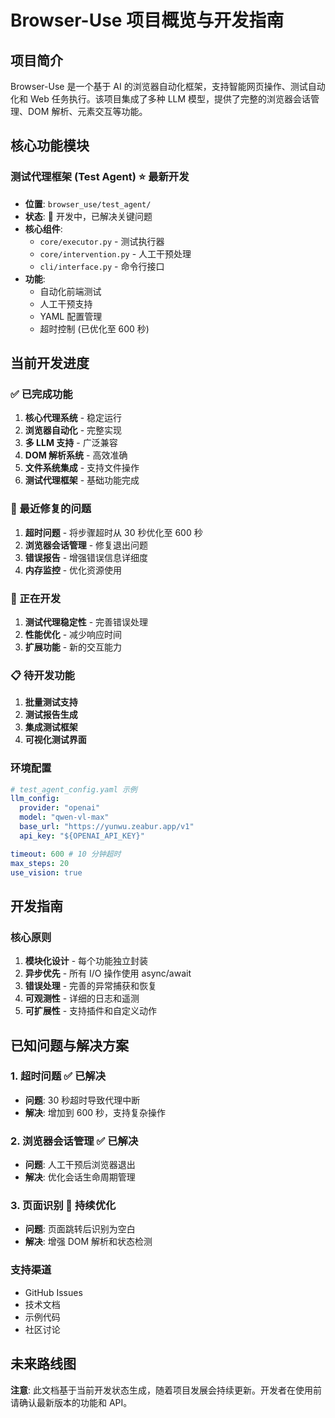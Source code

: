 # Browser-Use 项目概览与开发指南

## 项目简介

Browser-Use 是一个基于 AI 的浏览器自动化框架，支持智能网页操作、测试自动化和 Web 任务执行。该项目集成了多种 LLM 模型，提供了完整的浏览器会话管理、DOM 解析、元素交互等功能。

## 核心功能模块

### 测试代理框架 (Test Agent) ⭐ 最新开发

- **位置**: `browser_use/test_agent/`
- **状态**: 🚧 开发中，已解决关键问题
- **核心组件**:
  - `core/executor.py` - 测试执行器
  - `core/intervention.py` - 人工干预处理
  - `cli/interface.py` - 命令行接口
- **功能**:
  - 自动化前端测试
  - 人工干预支持
  - YAML 配置管理
  - 超时控制 (已优化至 600 秒)

## 当前开发进度

### ✅ 已完成功能

1. **核心代理系统** - 稳定运行
2. **浏览器自动化** - 完整实现
3. **多 LLM 支持** - 广泛兼容
4. **DOM 解析系统** - 高效准确
5. **文件系统集成** - 支持文件操作
6. **测试代理框架** - 基础功能完成

### 🔧 最近修复的问题

1. **超时问题** - 将步骤超时从 30 秒优化至 600 秒
2. **浏览器会话管理** - 修复退出问题
3. **错误报告** - 增强错误信息详细度
4. **内存监控** - 优化资源使用

### 🚧 正在开发

1. **测试代理稳定性** - 完善错误处理
2. **性能优化** - 减少响应时间
3. **扩展功能** - 新的交互能力

### 📋 待开发功能

1. **批量测试支持**
2. **测试报告生成**
3. **集成测试框架**
4. **可视化测试界面**

### 环境配置

```yaml
# test_agent_config.yaml 示例
llm_config:
  provider: "openai"
  model: "qwen-vl-max"
  base_url: "https://yunwu.zeabur.app/v1"
  api_key: "${OPENAI_API_KEY}"

timeout: 600 # 10 分钟超时
max_steps: 20
use_vision: true
```

## 开发指南

### 核心原则

1. **模块化设计** - 每个功能独立封装
2. **异步优先** - 所有 I/O 操作使用 async/await
3. **错误处理** - 完善的异常捕获和恢复
4. **可观测性** - 详细的日志和遥测
5. **可扩展性** - 支持插件和自定义动作

## 已知问题与解决方案

### 1. 超时问题 ✅ 已解决

- **问题**: 30 秒超时导致代理中断
- **解决**: 增加到 600 秒，支持复杂操作

### 2. 浏览器会话管理 ✅ 已解决

- **问题**: 人工干预后浏览器退出
- **解决**: 优化会话生命周期管理

### 3. 页面识别 🔧 持续优化

- **问题**: 页面跳转后识别为空白
- **解决**: 增强 DOM 解析和状态检测

### 支持渠道

- GitHub Issues
- 技术文档
- 示例代码
- 社区讨论

## 未来路线图

**注意**: 此文档基于当前开发状态生成，随着项目发展会持续更新。开发者在使用前请确认最新版本的功能和 API。
